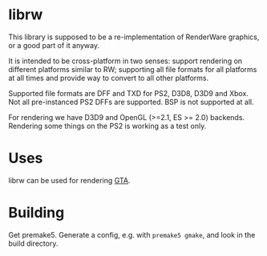 librw
=====

This library is supposed to be a re-implementation of RenderWare graphics,
or a good part of it anyway.

It is intended to be cross-platform in two senses:
support rendering on different platforms similar to RW;
supporting all file formats for all platforms at all times and provide
way to convert to all other platforms.

Supported file formats are DFF and TXD for PS2, D3D8, D3D9 and Xbox.
Not all pre-instanced PS2 DFFs are supported.
BSP is not supported at all.

For rendering we have D3D9 and OpenGL (>=2.1, ES >= 2.0) backends.
Rendering some things on the PS2 is working as a test only.

# Uses

librw can be used for rendering [GTA](https://github.com/halpz/re3).

# Building

Get premake5. Generate a config, e.g. with ``premake5 gmake``,
and look in the build directory.
